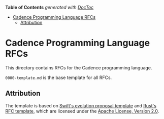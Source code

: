<!-- START doctoc generated TOC please keep comment here to allow auto update -->
<!-- DON'T EDIT THIS SECTION, INSTEAD RE-RUN doctoc TO UPDATE -->
**Table of Contents**  *generated with [DocToc](https://github.com/thlorenz/doctoc)*

- [Cadence Programming Language RFCs](#cadence-programming-language-rfcs)
  - [Attribution](#attribution)

<!-- END doctoc generated TOC please keep comment here to allow auto update -->

# Cadence Programming Language RFCs

This directory contains RFCs for the Cadence programming language.

`0000-template.md` is the base template for all RFCs.

## Attribution

The template is based on [Swift's evolution proposal template](https://github.com/apple/swift-evolution/blob/master/proposal-templates/0000-swift-template.md)
and [Rust's RFC template](https://github.com/rust-lang/rfcs/blob/master/0000-template.md),
which are licensed under the [Apache License, Version 2.0](http://www.apache.org/licenses/LICENSE-2.0).
